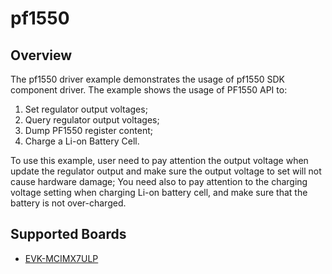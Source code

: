 # pf1550

## Overview
The pf1550 driver example demonstrates the usage of pf1550 SDK component driver.
The example shows the usage of PF1550 API to:
1. Set regulator output voltages;
2. Query regulator output voltages;
3. Dump PF1550 register content;
4. Charge a Li-on Battery Cell.

To use this example, user need to pay attention the output voltage when update the regulator
output and make sure the output voltage to set will not cause hardware damage;
You need also to pay attention to the charging voltage setting when charging Li-on battery cell,
and make sure that the battery is not over-charged.

## Supported Boards
- [EVK-MCIMX7ULP](../../../../_boards/evkmcimx7ulp/component_examples/pf1550/example_board_readme.md)
